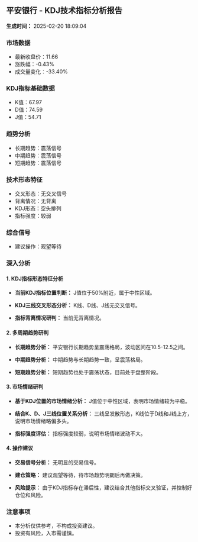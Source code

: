 ## 平安银行 - KDJ技术指标分析报告

**生成时间：** 2025-02-20 18:09:04

### 市场数据

- 最新收盘价：11.66
- 涨跌幅：-0.43%
- 成交量变化：-33.40%

### KDJ指标基础数据

- K值：67.97
- D值：74.59
- J值：54.71

### 趋势分析

- 长期趋势：震荡信号
- 中期趋势：震荡信号
- 短期趋势：震荡信号

### 技术形态特征

- 交叉形态：无交叉信号
- 背离情况：无背离
- KDJ形态：空头排列
- 指标强度：较弱

### 综合信号

- 建议操作：观望等待

### 深入分析

#### 1. KDJ指标形态特征分析

- **当前KDJ指标位置判断：** J值位于50%附近，属于中性区域。

- **KDJ三线交叉形态分析：** K线、D线、J线无交叉信号。

- **指标背离情况研判：** 当前无背离情况。

#### 2. 多周期趋势研判

- **长期趋势分析：** 平安银行长期趋势呈震荡格局，波动区间在10.5-12.5之间。

- **中期趋势分析：** 中期趋势与长期趋势一致，呈震荡格局。

- **短期趋势分析：** 短期趋势也处于震荡状态，目前处于盘整阶段。

#### 3. 市场情绪研判

- **基于KDJ位置的市场情绪分析：** J值位于中性区域，表明市场情绪较为平稳。

- **结合K、D、J三线位置关系分析：** 三线呈发散形态，K线位于D线和J线上方，说明市场情绪略偏多头。

- **指标强度评估：** 指标强度较弱，说明市场情绪波动不大。

#### 4. 操作建议

- **交易信号分析：** 无明显的交易信号。

- **建仓策略：** 建议观望等待，待市场趋势明朗后再做决策。

- **风险提示：** 由于KDJ指标存在滞后性，建议结合其他指标交叉验证，并控制好仓位和风险。

### 注意事项

- 本分析仅供参考，不构成投资建议。
- 投资有风险，入市需谨慎。